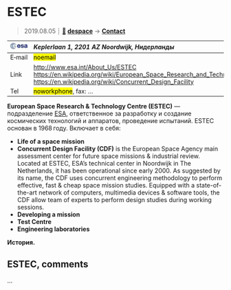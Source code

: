 # ESTEC
> 2019.08.05 ┊ **[🚀](../index/index.md) [despace](index.md)** → **[Contact](contact.md)**

|[![](f/contact/e/esa_logo1_thumb.jpg)](f/contact/e/esa_logo1.png)|*Keplerlaan 1, 2201 AZ Noordwijk, Нидерланды*|
|:--|:--|
|E‑mail| <mark>noemail</mark> |
|Link| <http://www.esa.int/About_Us/ESTEC><br> <https://en.wikipedia.org/wiki/European_Space_Research_and_Technology_Centre><br> <https://en.wikipedia.org/wiki/Concurrent_Design_Facility> |
|Tel| <mark>noworkphone</mark>, fax: … |

**European Space Research & Technology Centre (ESTEC)** — подразделение [ESA](esa.md), ответственное за разработку и создание космических технологий и аппаратов, проведение испытаний. ESTEC основан в 1968 году. Включает в себя:

   - **Life of a space mission**
   - **Concurrent Design Facility (CDF)** is the European Space Agency main assessment center for future space missions & industrial review. Located at ESTEC, ESA’s technical center in Noordwijk in The Netherlands, it has been operational since early 2000. As suggested by its name, the CDF uses concurrent engineering methodology to perform effective, fast & cheap space mission studies. Equipped with a state-of-the-art network of computers, multimedia devices & software tools, the CDF allow team of experts to perform design studies during working sessions.
   - **Developing a mission**
   - **Test Centre**
   - **Engineering laboratories**

**История.**




<p style="page-break-after:always"> </p>

## ESTEC, comments

…
